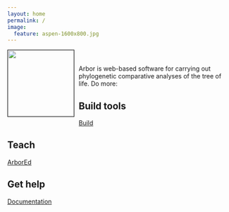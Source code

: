 ```yaml
---
layout: home
permalink: /
image:
  feature: aspen-1600x800.jpg
---
```


  <p style="float: left;margin:0 10px 10px 0">
      <img src="{{ site.baseurl}}/images/arbor_logo/arbor_128px.png" width = "150px" border="1px"></p>
  <p>
    <br><br>Arbor is web-based software for carrying out phylogenetic comparative analyses of the tree of life. Do more:


<div class="tiles">

<div class="tile">
  <h2 class="post-excerpt">Build tools</h2>
  <a href="{{ site.baseurl }}/build/" class="btn-inverse-gray">Build</a>

</div><!-- /.tile -->

<div class="tile">
  <h2 class="post-excerpt">Teach</h2>
  <a href="{{ site.baseurl }}/arbor-ed/" class="btn-inverse-gray">ArborEd</a>

</div><!-- /.tile -->

<div class="tile">
  <h2 class="post-excerpt">Get help</h2>
  <a href="{{ site.baseurl }}/faq/" class="btn-inverse-gray">Documentation</a>

</div><!-- /.tile -->
</div><!-- /.tiles -->
